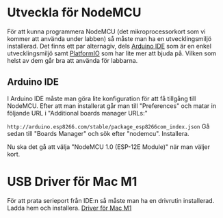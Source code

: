 # Utveckla för NodeMCU
För att kunna programmera NodeMCU (det mikroprocessorkort som vi kommer att använda under labben) så måste man ha en utvecklingsmiljö installerad. Det finns ett par alternagiv, dels [Arduino IDE](https://www.arduino.cc/en/software) som är en enkel utvecklingsmiljö samt [PlatformIO](https://platformio.org/) som har lite mer att bjuda på. Vilken som helst av dem går bra att använda för labbarna.

## Arduino IDE
I Arduino IDE måste man göra lite konfiguration för att få tillgång till NodeMCU. Efter att man installerat går man till "Preferences" och matar in följande URL i "Additional boards manager URLs:"

`http://arduino.esp8266.com/stable/package_esp8266com_index.json`
Gå sedan till "Boards Manager" och sök efter "nodemcu". Installera.

Nu ska det gå att välja "NodeMCU 1.0 (ESP-12E Module)" när man väljer kort.

# USB Driver för Mac M1
För att prata serieport från IDE:n så måste man ha en drivrutin installerad. Ladda hem och installera.
[Driver för Mac M1](https://www.silabs.com/Support%20Documents/Software/Mac_OSX_VCP_Driver.zip)
